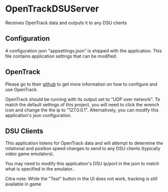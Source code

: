 # OpenTrackDSUServer

Receives OpenTrack data and outputs it to any DSU clients

## Configuration

A configuration json "appsettings.json" is shipped with the application.  This file contains application settings that can be modified.

## OpenTrack

Please go to their [github](https://github.com/opentrack/opentrack) to get more information on how to configure and use OpenTrack.

OpenTrack should be running with its output set to "UDP over network".  To match the default settings of this project, you will need to click the wrench icon and change the the ip to "127.0.0.1".  Alternatively, you can modify this application's json configuration.

## DSU Clients

This application listens for OpenTrack data and will attempt to determine the rotational and position speed changes to send to any DSU clients (typically video game emulators).

You may need to modify this application's DSU ip/port in the json to match what is specified in the emulator..

Citra note: While the "Test" button in the UI does not work, tracking is still available in game
